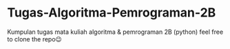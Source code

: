 # Tugas-Algoritma-Pemrograman-2B
Kumpulan tugas mata kuliah algoritma & pemrograman 2B (python)
feel free to clone the repo😉
